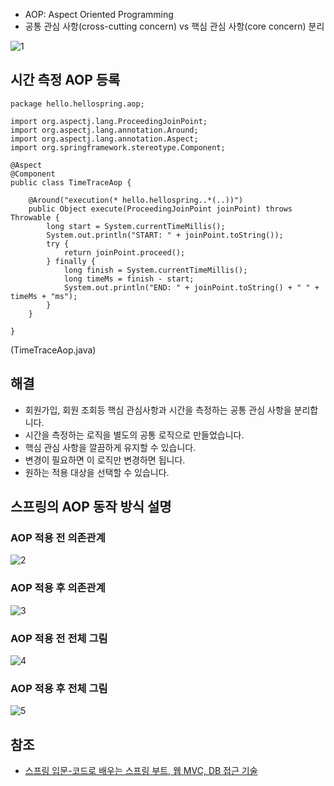 * AOP: Aspect Oriented Programming
* 공통 관심 사항(cross-cutting concern) vs 핵심 관심 사항(core concern) 분리

![1]()

## 시간 측정 AOP 등록
```
package hello.hellospring.aop;

import org.aspectj.lang.ProceedingJoinPoint;
import org.aspectj.lang.annotation.Around;
import org.aspectj.lang.annotation.Aspect;
import org.springframework.stereotype.Component;

@Aspect
@Component
public class TimeTraceAop {

    @Around("execution(* hello.hellospring..*(..))")
    public Object execute(ProceedingJoinPoint joinPoint) throws  Throwable {
        long start = System.currentTimeMillis();
        System.out.println("START: " + joinPoint.toString());
        try {
            return joinPoint.proceed();
        } finally {
            long finish = System.currentTimeMillis();
            long timeMs = finish - start;
            System.out.println("END: " + joinPoint.toString() + " " + timeMs + "ms");
        }
    }

}
```
(TimeTraceAop.java)

## 해결
* 회원가입, 회원 조회등 핵심 관심사항과 시간을 측정하는 공통 관심 사항을 분리합니다.
* 시간을 측정하는 로직을 별도의 공통 로직으로 만들었습니다.
* 핵심 관심 사항을 깔끔하게 유지할 수 있습니다.
* 변경이 필요하면 이 로직만 변경하면 됩니다.
* 원하는 적용 대상을 선택할 수 있습니다.

## 스프링의 AOP 동작 방식 설명
### AOP 적용 전 의존관계   
![2]()   

### AOP 적용 후 의존관계
![3]()   

### AOP 적용 전 전체 그림
![4]()   

### AOP 적용 후 전체 그림
![5]()   

## 참조
* [스프링 입문-코드로 배우는 스프링 부트, 웹 MVC, DB 접근 기술](https://www.inflearn.com/course/%EC%8A%A4%ED%94%84%EB%A7%81-%EC%9E%85%EB%AC%B8-%EC%8A%A4%ED%94%84%EB%A7%81%EB%B6%80%ED%8A%B8/dashboard)